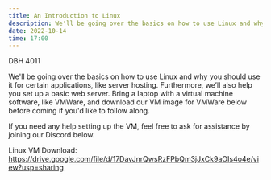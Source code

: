 ```yaml
---
title: An Introduction to Linux
description: We'll be going over the basics on how to use Linux and why you should use it for certain applications, like server hosting. Furthermore, we’ll also help you set up a basic web server.
date: 2022-10-14
time: 17:00
---
```


DBH 4011

We'll be going over the basics on how to use Linux and why you should use it for certain applications, like server hosting. Furthermore, we’ll also help you set up a basic web server. Bring a laptop with a virtual machine software, like VMWare, and download our VM image for VMWare below before coming if you'd like to follow along.

If you need any help setting up the VM, feel free to ask for assistance by joining our Discord below.

Linux VM Download: <https://drive.google.com/file/d/17DavJnrQwsRzFPbQm3jJxCk9aOIs4o4e/view?usp=sharing>
